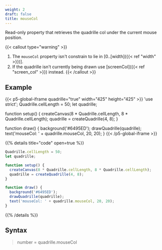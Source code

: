 ```yaml
---
weight: 2
draft: false
title: mouseCol
---
```


Read-only property that retrieves the quadrille col under the current mouse position.

{{< callout type="warning" >}}
1. The `mouseCol` property isn't constrain to lie in [0..[width]({{< ref "width" >}})].
2. If the quadrille isn't currently being drawn use [screenCol]({{< ref "screen_col" >}}) instead.
{{< /callout >}}

## Example

{{< p5-global-iframe quadrille="true" width="425" height="425" >}}
'use strict';
Quadrille.cellLength = 50;
let quadrille;

function setup() {
  createCanvas(8 * Quadrille.cellLength, 8 * Quadrille.cellLength);
  quadrille = createQuadrille(4, 8);
}

function draw() {
  background('#6495ED');
  drawQuadrille(quadrille);
  text('mouseCol: ' + quadrille.mouseCol, 20, 20);
}
{{< /p5-global-iframe >}}

{{% details title="code" open=true %}}
```js
Quadrille.cellLength = 50;
let quadrille;

function setup() {
  createCanvas(8 * Quadrille.cellLength, 8 * Quadrille.cellLength);
  quadrille = createQuadrille(4, 8);
}

function draw() {
  background('#6495ED');
  drawQuadrille(quadrille);
  text('mouseCol: ' + quadrille.mouseCol, 20, 20);
}
```
{{% /details %}}

## Syntax

> number = quadrille.mouseCol